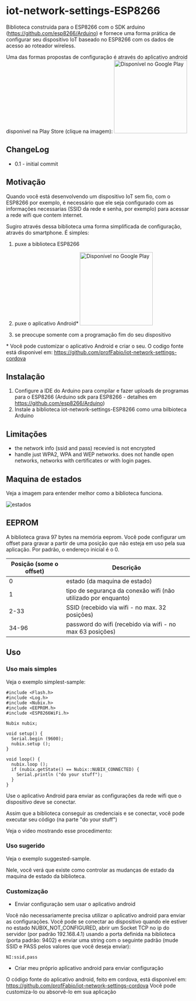 # iot-network-settings-ESP8266

Biblioteca construida para o ESP8266 com o SDK arduino (https://github.com/esp8266/Arduino) e fornece uma forma prática de configurar seu dispositivo IoT baseado no ESP8266 com os dados de acesso ao roteador wireless.

Uma das formas propostas de configuração é através do aplicativo android disponivel na Play Store (clique na imagem): 
<a href='https://play.google.com/store/apps/details?id=br.com.nubix.cordova.wifisettings&utm_source=global_co&utm_medium=prtnr&utm_content=Mar2515&utm_campaign=PartBadge&pcampaignid=MKT-Other-global-all-co-prtnr-py-PartBadge-Mar2515-1'><img alt='Disponível no Google Play' src='https://play.google.com/intl/en_us/badges/images/generic/pt-br_badge_web_generic.png' width="200px"/></a>

## ChangeLog

* 0.1 - initial commit

## Motivação

Quando você está desenvolvendo um dispositivo IoT sem fio, com o ESP8266 por exemplo, é necessário que ele seja configurado com as informações necessarias (SSID da rede e senha, por exemplo) para acessar a rede wifi que contem internet.

Sugiro através dessa biblioteca uma forma simplificada de configuração, através do smartphone. É simples:

1. puxe a biblioteca ESP8266

2. puxe o aplicativo Android* 
<a href='https://play.google.com/store/apps/details?id=br.com.nubix.cordova.wifisettings&utm_source=global_co&utm_medium=prtnr&utm_content=Mar2515&utm_campaign=PartBadge&pcampaignid=MKT-Other-global-all-co-prtnr-py-PartBadge-Mar2515-1'><img alt='Disponível no Google Play' src='https://play.google.com/intl/en_us/badges/images/generic/pt-br_badge_web_generic.png' width="200px"/></a>

3. se preocupe somente com a programação fim do seu dispositivo

\* Você pode customizar o aplicativo Android e criar o seu. O codigo fonte está disponivel em:  https://github.com/profFabio/iot-network-settings-cordova

## Instalação

1. Configure a IDE do Arduino para compilar e fazer uploads de programas para o ESP8266  (Arduino sdk para ESP8266 - detalhes em https://github.com/esp8266/Arduino)
2. Instale a biblioteca iot-network-settings-ESP8266 como uma bilbioteca Arduino 

## Limitações

* the network info (ssid and pass) recevied is not encrypted
* handle just WPA2, WPA and WEP networks. does not handle open networks, networks with certificates or with login pages.  

## Maquina de estados

Veja a imagem para entender melhor como a biblioteca funciona.

![estados](https://github.com/odelot/iot-network-settings-ESP8266/blob/master/img/states.png)

## EEPROM

A biblioteca grava 97 bytes na memória eeprom. Você pode configurar um offset para gravar a partir de uma posição que não esteja em uso pela sua aplicação. Por padrão, o endereço inicial é o 0.

| Posição (some o offset)   | Descrição                                                            |
|---------------------------|----------------------------------------------------------------------|
|0                          |estado (da maquina de estado)                                         |
|1                          |tipo de segurança da conexão wifi (não utilizado por enquanto)        |
|2-33                       |SSID (recebido via wifi - no max. 32 posições)                        |
|34-96                      |password do wifi (recebido via wifi - no max 63 posições)             |

## Uso

### Uso mais simples

Veja o exemplo simplest-sample:

```
#include <Flash.h>
#include <Log.h>
#include <Nubix.h>
#include <EEPROM.h>
#include <ESP8266WiFi.h>

Nubix nubix;

void setup() {
  Serial.begin (9600);
  nubix.setup ();
}

void loop() {
  nubix.loop ();
  if (nubix.getState() == Nubix::NUBIX_CONNECTED) {
    Serial.println ("do your stuff");
  }
}
```

Use o aplicativo Android para enviar as configurações da rede wifi que o dispositivo deve se conectar.

Assim que a biblioteca conseguir as credenciais e se conectar, você pode executar seu código (na parte "do your stuff")

Veja o video mostrando esse procedimento:

### Uso sugerido

Veja o exemplo suggested-sample.

Nele, você verá que existe como controlar as mudanças de estado da maquina de estado da biblioteca.

### Customização

* Enviar configuração sem usar o aplicativo android

Você não necessariamente precisa utilizar o aplicativo android para enviar as configurações. Você pode se conectar ao dispositivo quando ele estiver no estado NUBIX_NOT_CONFIGURED, abrir um Socket TCP no ip do servidor (por padrão 192.168.4.1) usando a porta definida na biblioteca (porta padrão: 9402) e enviar uma string com o seguinte padrão (mude SSID e PASS pelos valores que você deseja enviar):
```
NI:ssid,pass
```
* Criar meu próprio aplicativo android para enviar configuração

O código fonte do aplicativo android, feito em cordova, está disponivel em: https://github.com/profFabio/iot-network-settings-cordova
Você pode customiza-lo ou absorvê-lo em sua aplicação
